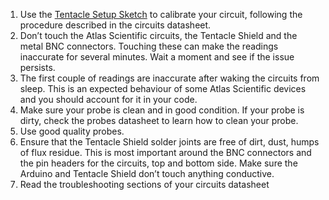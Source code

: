 1. Use the [Tentacle Setup Sketch](https://raw.githubusercontent.com/whitebox-labs/tentacle-examples/master/arduino/tentacle-setup/tentacle_setup/tentacle_setup.ino ':target=_blank') to calibrate your circuit, following the procedure described in the circuits datasheet.
1. Don’t touch the Atlas Scientific circuits, the Tentacle Shield and the metal BNC connectors. Touching these can make the readings inaccurate for several minutes. Wait a moment and see if the issue persists.
1. The first couple of readings are inaccurate after waking the circuits from sleep. This is an expected behaviour of some Atlas Scientific devices and you should account for it in your code.
1. Make sure your probe is clean and in good condition. If your probe is dirty, check the probes datasheet to learn how to clean your probe.
1. Use good quality probes.
1. Ensure that the Tentacle Shield solder joints are free of dirt, dust, humps of flux residue. This is most important around the BNC connectors and the pin headers for the circuits, top and bottom side. Make sure the Arduino and Tentacle Shield don’t touch anything conductive.
1. Read the troubleshooting sections of your circuits datasheet
